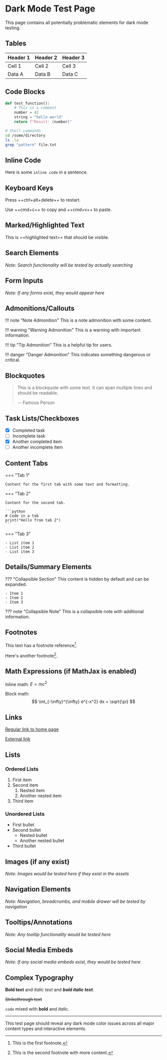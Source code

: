 # Dark Mode Test Page

This page contains all potentially problematic elements for dark mode testing.

## Tables

| Header 1 | Header 2 | Header 3 |
|----------|----------|----------|
| Cell 1   | Cell 2   | Cell 3   |
| Data A   | Data B   | Data C   |

## Code Blocks

```python
def test_function():
    # This is a comment
    number = 42
    string = "hello world"
    return f"Result: {number}"
```

```bash
# Shell commands
cd /some/directory
ls -la
grep "pattern" file.txt
```

## Inline Code

Here is some `inline code` in a sentence.

## Keyboard Keys

Press ++ctrl+alt+delete++ to restart.

Use ++cmd+c++ to copy and ++cmd+v++ to paste.

## Marked/Highlighted Text

This is ==highlighted text== that should be visible.

## Search Elements

*Note: Search functionality will be tested by actually searching*

## Form Inputs

*Note: If any forms exist, they would appear here*

## Admonitions/Callouts

!!! note "Note Admonition"
    This is a note admonition with some content.

!!! warning "Warning Admonition"
    This is a warning with important information.

!!! tip "Tip Admonition"
    This is a helpful tip for users.

!!! danger "Danger Admonition"
    This indicates something dangerous or critical.

## Blockquotes

> This is a blockquote with some text.
> It can span multiple lines and should be readable.
> 
> -- Famous Person

## Task Lists/Checkboxes

- [x] Completed task
- [ ] Incomplete task
- [x] Another completed item
- [ ] Another incomplete item

## Content Tabs

=== "Tab 1"

    Content for the first tab with some text and formatting.

=== "Tab 2"

    Content for the second tab.
    
    ```python
    # Code in a tab
    print("Hello from tab 2")
    ```

=== "Tab 3"

    - List item 1
    - List item 2
    - List item 3

## Details/Summary Elements

??? "Collapsible Section"
    This content is hidden by default and can be expanded.
    
    - Item 1
    - Item 2
    - Item 3

??? note "Collapsible Note"
    This is a collapsible note with additional information.

## Footnotes

This text has a footnote reference[^1].

Here's another footnote[^2].

[^1]: This is the first footnote.
[^2]: This is the second footnote with more content.

## Math Expressions (if MathJax is enabled)

Inline math: $E = mc^2$

Block math:
$$
\int_{-\infty}^{\infty} e^{-x^2} dx = \sqrt{\pi}
$$

## Links

[Regular link to home page](../index.md)

[External link](https://example.com)

## Lists

### Ordered Lists

1. First item
2. Second item
   1. Nested item
   2. Another nested item
3. Third item

### Unordered Lists

- First bullet
- Second bullet
  - Nested bullet
  - Another nested bullet
- Third bullet

## Images (if any exist)

*Note: Images would be tested here if they exist in the assets*

## Navigation Elements

*Note: Navigation, breadcrumbs, and mobile drawer will be tested by navigation*

## Tooltips/Annotations

*Note: Any tooltip functionality would be tested here*

## Social Media Embeds

*Note: If any social media embeds exist, they would be tested here*

## Complex Typography

**Bold text** and *italic text* and ***bold italic text***.

~~Strikethrough text~~

`code` mixed with **bold** and *italic*.

---

This test page should reveal any dark mode color issues across all major content types and interactive elements.